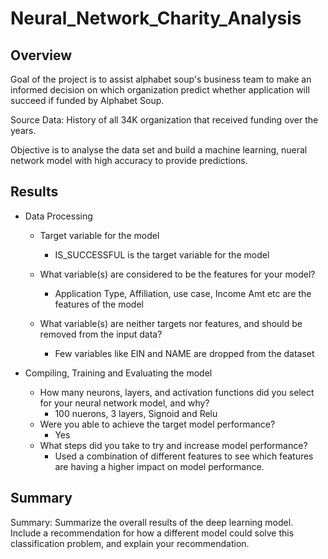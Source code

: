 # Neural_Network_Charity_Analysis

## Overview

  Goal of the project is to assist alphabet soup's business team to make an informed decision on which organization predict whether application will succeed if funded by Alphabet Soup. 
  
  Source Data: History of all 34K organization that received funding over the years.
  
  Objective is to analyse the data set and build a machine learning, nueral network model with high accuracy to provide predictions.
  

## Results

* Data Processing

   * Target variable for the model
     - IS_SUCCESSFUL is the target variable for the model
     
   * What variable(s) are considered to be the features for your model?
      - Application Type, Affiliation, use case, Income Amt etc are the features of the model
   
   * What variable(s) are neither targets nor features, and should be removed from the input data?
     - Few variables like EIN and NAME are dropped from the dataset


* Compiling, Training and Evaluating the model

   * How many neurons, layers, and activation functions did you select for your neural network model, and why?
      - 100 nuerons, 3 layers, Signoid and Relu 
   * Were you able to achieve the target model performance?
      - Yes
   * What steps did you take to try and increase model performance?
      - Used a combination of different features to see which features are having a higher impact on model performance.

## Summary 

   

Summary: Summarize the overall results of the deep learning model. Include a recommendation for how a different model could solve this classification problem, and explain your recommendation.


